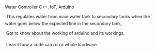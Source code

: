Water Controller                                                                    C++, IoT, Arduino

 This regulates water from main water tank to secondary tanks when the water goes below the expected
line in the secondary tank,

 Got to know about the working of arduino and its workings,

 Learnt how a code can run a whole hardware.
